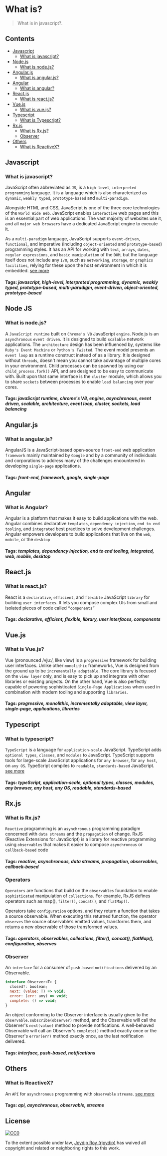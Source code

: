 # What is?

> What is in javascript?.

## Contents

- [Javascript](#javascript)
    - [What is javascript?](#what-is-javascript)
- [Node.js](#nodejs)
    - [What is node.js?](#what-is-nodejs)
- [Angular.js](#angularjs)
    - [What is angular.js?](#what-is-angularjs)
- [Angular](#angular)
    - [What is angular?](#what-is-angular)
- [React.js](#reactjs)
    - [What is react.js?](#what-is-reactjs)
- [Vue.js](#vuejs)
    - [What is vue.js?](#what-is-vuejs)
- [Typescript](#typescript)
    - [What is Typescript?](#what-is-typescript)
- [Rx.js](#rx.js)
    - [What is Rx.js?](#what-is-rxjs)
    - [Observer](#observer)
- [Others](#others)
    - [What is ReactiveX?](#what-is-reactiveX)

## Javascript

### What is javascript?

JavaScript often abbreviated as `JS`, is a `high-level`, `interpreted programming` language. It is a language which is also characterized as `dynamic`, `weakly typed`, `prototype-based` and `multi-paradigm`.

Alongside HTML and CSS, JavaScript is one of the three core technologies of the `World Wide Web`. JavaScript enables `interactive` web pages and this is an essential part of web applications. The vast majority of websites use it, and all `major web browsers` have a dedicated JavaScript engine to execute it.

As a `multi-paradigm` language, JavaScript supports `event-driven`, `functional`, and imperative (including `object-oriented` and `prototype-based`) programming styles. It has an API for working with `text`, `arrays`, `dates`, `regular expressions`, and `basic manipulation` of the `DOM`, but the language itself does not include any `I/O`, such as `networking`, `storage`, or `graphics` `facilities`, relying for these upon the host environment in which it is embedded. [see more](https://en.wikipedia.org/wiki/JavaScript)

#### Tags: ***javascript, high-level, interpreted programming, dynamic, weakly typed, prototype-based, multi-paradigm, event-driven, object-oriented, prototype-based***

## Node JS

### What is node.js?

A `JavaScript runtime` built on `Chrome's V8` JavaScript `engine`. Node.js is an `asynchronous` `event driven`. It is designed to build `scalable` network applications. The `architecture` design has been influenced by, systems like `Ruby's Event Machine` or `Python's Twisted`. The event model presents an `event loop` as a runtime construct instead of as a library. It is designed without `threads`, doesn't mean you cannot take advantage of multiple cores in your environment. Child processes can be spawned by using our `child_process.fork()` API, and are designed to be easy to communicate with. Built upon that same interface is the `cluster` module, which allows you to share `sockets` between processes to enable `load balancing` over your cores.

#### Tags: ***javaScript runtime, chrome's V8, engine, asynchronous, event driven, scalable, architecture, event loop, cluster, sockets, load balancing***

## Angular.js

### What is angular.js?

AngularJS is a JavaScript-based open-source `front-end` web application `framework` mainly maintained by `Google` and by a community of individuals and corporations to address many of the challenges encountered in developing `single-page` applications.

#### Tags: ***front-end, framework, google, single-page***

## Angular

### What is Angular?

Angular is a platform that makes it easy to build applications with the web. Angular combines declarative `templates`, `dependency injection`, `end to end tooling`, and `integrated` best practices to solve development challenges. Angular empowers developers to build applications that live on the `web`, `mobile`, or the `desktop`

#### Tags: ***templates, dependency injection, end to end tooling, integrated, web, mobile, desktop***

## React.js

### What is react.js?

React is a `declarative`, `efficient`, and `flexible` JavaScript `library` for building `user interfaces`. It lets you compose complex UIs from small and isolated pieces of code called `“components”`

#### Tags: ***declarative, efficient, flexible, library, user interfaces, components***

## Vue.js

### What is Vue.js?

Vue (pronounced /vjuː/, like view) is a `progressive` framework for building user interfaces. Unlike other `monolithic` frameworks, Vue is designed from the ground up to be `incrementally adoptable`. The core library is focused on the `view layer` only, and is easy to pick up and integrate with other libraries or existing projects. On the other hand, Vue is also perfectly capable of powering sophisticated `Single-Page Applications` when used in combination with modern tooling and supporting `libraries`.

#### Tags: ***progressive, monolithic, incrementally adoptable, view layer, single-page, applications, libraries***

## Typescript

### What is typescript?

`TypeScript` is a language for `application-scale` JavaScript. TypeScript adds `optional types`, `classes`, and `modules` to JavaScript. TypeScript supports tools for large-scale JavaScript applications for `any browser`, for `any host`, on `any OS`. TypeScript compiles to `readable`, `standards-based` JavaScript. [see more](https://www.typescriptlang.org)

#### Tags: ***typeScript, application-scale, optional types, classes, modules, any browser, any host, any OS, readable, standards-based***

## Rx.js

### What is Rx.js?

`Reactive` programming is an `asynchronous` programming paradigm concerned with `data streams` and the `propagation` of change. RxJS (Reactive Extensions for JavaScript) is a library for reactive programming using `observables` that makes it easier to compose `asynchronous` or `callback-based` code

#### Tags: ***reactive, asynchronous, data streams, propagation, observables, callback-based***

### Operators

`Operators` are functions that build on the `observables` foundation to enable `sophisticated` manipulation of `collections`. For example, RxJS defines operators such as map(), `filter()`, `concat()`, and `flatMap()`.

Operators take `configuration` options, and they return a function that takes a source observable. When executing this returned function, the operator `observes` the source observable’s emitted values, transforms them, and returns a new observable of those transformed values.

#### Tags: ***operators, observables, collections, filter(), concat(), flatMap(), configuration, observes***

### Observer

An `interface` for a consumer of `push-based` `notifications` delivered by an Observable.

```js
interface Observer<T> {
  closed?: boolean;
  next: (value: T) => void;
  error: (err: any) => void;
  complete: () => void;
}
```

An object conforming to the Observer interface is usually given to the `observable.subscribe(observer)` method, and the Observable will call the Observer's `next(value)` method to provide notifications. A well-behaved Observable will call an Observer's `complete()` method exactly once or the Observer's `error(err)` method exactly once, as the last notification delivered.

#### Tags: ***interface, push-based, notifications***

## Others

### What is ReactiveX?

An `API` for `asynchronous` programming with `observable` `streams`. [see more](http://reactivex.io/)

#### Tags: ***api, asynchronous, observable, streams***

## License

[![CC0](http://mirrors.creativecommons.org/presskit/buttons/88x31/svg/cc-zero.svg)](https://creativecommons.org/publicdomain/zero/1.0/)

To the extent possible under law, [Joydip Roy (rjoydip)](https://github.com/rjoydip) has waived all copyright and related or neighboring rights to this work.
